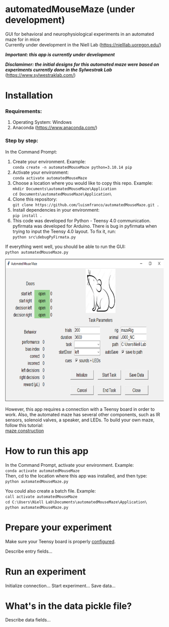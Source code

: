 # automatedMouseMaze (under development)

GUI for behavioral and neurophysiological experiments in an automated maze for in mice  
Currently under development in the Niell Lab (https://nielllab.uoregon.edu/)

***Important: this app is currently under development***

***Disclamimer: the initial designs for this automated maze were based on experiments currently done in the Sylwestrak Lab*** (https://www.sylwestraklab.com/)

# Installation

### Requirements:
1. Operating System: Windows
2. Anaconda (https://www.anaconda.com/)

### Step by step:
In the Command Prompt:
1. Create your environment. Example:  
``conda create -n automatedMouseMaze python=3.10.14 pip``
2. Activate your environment:  
``conda activate automatedMouseMaze``
3. Choose a location where you would like to copy this repo. Example:  
``mkdir Documents\automatedMouseMaze\Application``  
``cd Documents\automatedMouseMaze\Application\``
4. Clone this repository:  
``git clone https://github.com/luismfranco/automatedMouseMaze.git .``
5. Install dependencies in your environment:  
``pip install .``
6. This code was developed for Python - Teensy 4.0 communication. pyfirmata was developed for Arduino. There is bug in pyfirmata when trying to input the Teensy 4.0 layout. To fix it, run:  
``python src\debugPyFirmata.py`` 

If everything went well, you should be able to run the GUI:  
``python automatedMouseMaze.py``
<p align="center">
<img width="800" height="450" src="assets/mazeGUI.png">
</p>

However, this app requires a connection with a Teensy board in order to work. Also, the automated maze has several other components, such as IR sensors, solenoid valves, a speaker, and LEDs. To build your own maze, follow this tutorial:  
[maze construction](docs/howToBuildYourOwnMaze.md)

# How to run this app
In the Command Prompt, activate your environment. Example:  
``conda activate automatedMouseMaze``  
Then, cd to the location where this app was installed, and then type:  
``python automatedMouseMaze.py``

You could also create a batch file. Example:  
``call activate automatedMouseMaze``  
``cd C:\Users\Niell Lab\Documents\automatedMouseMaze\Application\``  
``python automatedMouseMaze.py``  

# Prepare your experiment
Make sure your Teensy board is properly [configured](config/package.json).

Describe entry fields...



# Run an experiment
Initialize connection...
Start experiment...
Save data...


# What's in the data pickle file?
Describe data fields...









